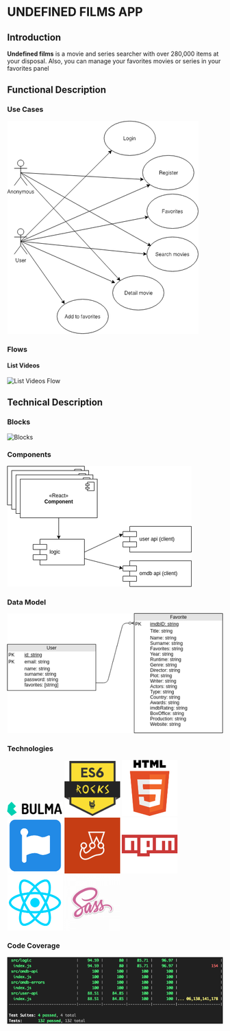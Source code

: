 # UNDEFINED FILMS APP

## Introduction

**Undefined films** is a movie and series searcher with over 280,000 items at your disposal. Also, you can manage your favorites movies or series in your favorites panel

## Functional Description

### Use Cases

![Use Cases](images/use-case.png)

### Flows

#### List Videos

![List Videos Flow](images/flow.png)

## Technical Description

### Blocks

![Blocks](images/blocks.png)

### Components

![Components](images/components.png)

### Data Model

![Data Model](images/data_model.png)

### Technologies

<img src="images/logos/bulma.png" alt="bulma css" width="130px" />
<img src="images/logos/es6.png" alt="es6 js" width="130px" />
<img src="images/logos/html5.png" alt="html5" width="130px" />
<img src="images/logos/font-awesome.png" alt="font awesome css" width="130px" />
<img src="images/logos/jest.png" alt="jest test" width="130px" />
<img src="images/logos/npm.png" alt="npm" width="130px" />
<img src="images/logos/react.png" alt="react" width="130px" />
<img src="images/logos/sass.png" alt="sass" width="130px" />

### Code Coverage

![Code Coverage](images/coverage.png)